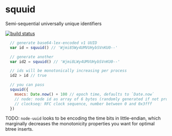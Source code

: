 # squuid

Semi-sequential universally unique identifiers

[![build status](https://travis-ci.org/deanlandolt/squuid.svg?branch=master)](https://travis-ci.org/deanlandolt/squuid)

```js
  // generate base64-lex-encoded v1 UUID
  var id = squuid() // 'Wjmi85Wy4UMVUHybSVnKU0--'

  // generate another
  var id2 = squuid() // 'Wjmi8LWy4UMVUHybSVnKU0--'

  // ids will be monotonically increasing per process
  id2 > id // true

  // you can pass 
  squuid({
    msecs: Date.now() + 100 // epoch time, defaults to `Date.now`
    // node: node id as array of 6 bytes (randomly generated if not provided)
    // clockseq: RFC clock sequence, number between 0 and 0x3fff
  })
```

TODO: `node-uuid` looks to be encoding the time bits in little-endian, which marginally decreases the monotonicity properties you want for optimal btree inserts.
